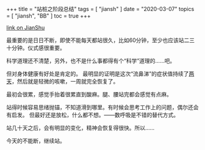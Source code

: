 +++
title = "站桩之阶段总结"
tags = [
    "jiansh"
]
date = "2020-03-07"
topics = [
    "jiansh",
    "BB"
]
toc = true
+++



[link on JianShu](https://www.jianshu.com/p/b76d5f6b8120)

最重要的是日日不断，即使不能每天都站很久，比如60分钟，至少也应该站二三十分钟。仪式感很重要。

科学道理还不清楚，另外，也不是什么事都得有个“科学”道理的……吧。

但对身体健康有好处是肯定的。 最明显的证明是这次“流鼻涕”的症状值持续了[两天](https://www.jianshu.com/p/91a674333216)，然后就是轻微的咳嗽，一周就完全恢复了。 

最初会很累，感觉手抬着很累直到酸麻。腿、腰站完都会感觉有点麻。

站得时候容易思绪抛锚，不知道滑到哪里。有时候会思考工作上的问题，偶尔还会有启发。 但最好还是放松，什么都不想。——数呼吸是不错的替代方式。

站几十天之后，会有明显的变化，精神会恢复得很快。所以……

今天的不能断，继续站。 

